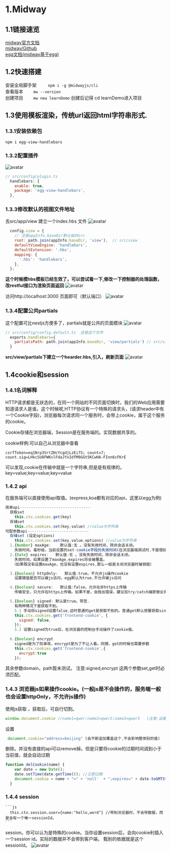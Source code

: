 # 1.Midway
## 1.1链接速览
  [midway官方文档](https://www.yuque.com/midwayjs/midway_v2/start_app)  
  [midway/Github](https://github.com/midwayjs/midway)  
  [egg文档(midway基于egg)](https://eggjs.org/zh-cn/intro/) 
## 1.2快速搭建
安装全局脚手架&emsp; &emsp;   ```npm i -g @midwayjs/cli```  
查看版本&emsp;&emsp;  ```mw --version```  
创建项目&emsp;&emsp;  ```mw new learnDemo```   创建后记得 cd learnDemo进入项目
 
## 1.3使用模板渲染，传统url返回html字符串形式.

### 1.3.1安装依赖包
```npm i egg-view-handlebars```
### 1.3.2配置插件
![avatar](./images/img1.jpg)
```js
// src/config/plugin.ts 
  handlebars: {
    enable: true,
    package: 'egg-view-handlebars',
  },

```
### 1.3.3修改默认的视图文件地址
去src/app/view 建立一个index.hbs 文件
![avatar](./images/img2.jpg)
``` js
  config.view = {
    // 注意appInfo.baseDir默认指向src
    root: path.join(appInfo.baseDir, 'view'),  // src/view
    defaultViewEngine: 'handlebars',
    defaultExtension: '.hbs',
    mapping: {
      '.hbs': 'handlebars',
    },
  };
```
**这个时候模hbs模板已经生效了，可以尝试看一下,修改一下控制器的处理函数，改restful接口为渲染页面返回**
![avatar](./images/img3.jpg)

访问http://localhost:3000 页面即可（默认端口）
![avatar](./images/img4.jpg)

### 1.3.4配置公共partials
这个配置可比nestjs方便多了，partials就是公共的页面模块 
![avatar](./images/img5.jpg)
```js
// src/config/config.default.ts  还是这个文件
  exports.handlebars={
    partialsPath: path.join(appInfo.baseDir, 'view/partials') // src/view/partials
  }
```
**src/view/partials下建立一个hearder.hbs,引入，刷新页面**
![avatar](./images/img6.jpg)


## 1.4cookie和session
### 1.4.1名词解释

HTTP请求都是无状态的，在同一个网站的不同页面切换时，我们的Web应用需要知道请求人是谁。这个时候呢,HTTP协议有一个特殊的请求头，(请求header中有一个Cookie字段)，浏览器每次请求同一个服务时，会带上cookie，属于这个服务的cookie。

Cookie存储在浏览器端，Session是在服务端的。实现数据共享的。

cookie样例:可以自己从浏览器中查看
```
csrfToken=eq1Nrp3SrtZHcYcgdjLzEi7S; count=7; count.sig=LHkcSU8FWKvlFdaJYxIdfM9GGt5KCwHA-FInn6cFKrE
```
可以发现,cookie在传输中就是一个字符串,但是是有规律的。 key=value;key=value;key=value
### 1.4.2 api
在服务端可以直接使用api取值。(express,koa都有对应的api，这里以egg为例)
```js
简单api-------------------------------
  获取set
    this.ctx.cookies.get(key) 
  存储set
    this.ctx.cookies.set(key,value) //value为字符串
可配参数api---------------------------
  存储set (设定options)
    this.ctx.cookies.set(key,value,options) //value为字符串
  1.{Number} maxAge:    默认值:无 。没有失效时间，除非会话关闭。
    失效时间。毫秒级，当前设置的set-cookie字段的失效时间(在浏览器端调试时,不是很好观察，会出现晚8小时，夏令时?)
  2.{Date} expires:   默认值:无 。没有失效时间，除非会话关闭。
    失效时间。如果设置了maxAge,expires将会被覆盖。
   （如果既没有设置maxAge，也没有设置expires,那么一般是关闭浏览器时被销毁）

  3.{Boolean} httpOnly:   默认值:true。不允许js操作cookie
    设置键值是否可以被js访问，egg默认为true,不允许被js访问

  4.{Boolean} secure:   默认值:false。允许在非https上传输
    传输安全，只允许在https上传输。如果不是，会抛出错误，建议加try/catch捕获做业务处理

  5.{Boolean} signed: 默认是true。带签.
    有两种情况下是获取不到。
    5.1 手动将signed设置false,这时普通的get是获取不到的。普通get默认想要获取singed:true,但是可能有特殊需求，比如想要获取别的系统不加签的cookie时，就是需要获取不加签的，那么可以下面这样。
    this.ctx.cookies.get('frontend-cookie', {
      signed: false,
    });
    5.2 设置signed为true后，在浏览器的控制台手动操作了cookie值。
  
  6.{Boolean} encrypt
    signed是为了防串改，encrypt是为了不让人看。同理，get的时候也需要参数
    this.ctx.cookies.get('frontend-cookie',{
      encrypt:true
    });

```
其余参数domain，path暂未测试。
注意:signed,encrypt 这两个参数set,get时必须匹配。

### 1.4.3 浏览器js如果操作cookie。(一般js是不会操作的，服务端一般也会设置httpOnly，不允许js操作)
使用js获取 ，获取后，可自行切割。
```js
window.document.cookie //name1=qwer;name2=qwer2;name3=qwer3   (注意:设置httpOnly的属性在这是无法获取的)  
```
设置
```js
 document.cookie="address=beijing" (会不断追加覆盖这个,不会影响整体别的值)
```
删除。并没有直接的api可以remove掉。但是只要将cookie的过期时间调到小于当前值，就会自动过期
```js
function delCookie(name) {
    var date = new Date();
    date.setTime(date.getTime()); //立即过期
    document.cookie = name + "=" + 'null'  + ";expires=" + date.toGMTString(); //这里设置的值无所谓，因为马上过期
  }
```

### 1.4.4 session
    ```js
      this.ctx.session.user={name:"hello,word"} //带到浏览器时，不会带数据，而是会有一个唯一sessionId。
    ```

  session。你可以认为是特殊的cookie。当你设置session后，会向cookie利插入一个session id。实际的数据并不会带到客户端，
  甄别的依据就是这个sessionId。
 ![avatar](./images/img7.jpg)
